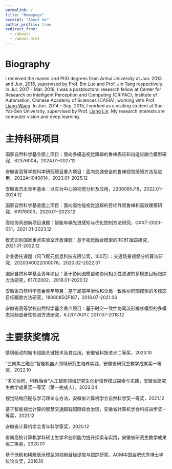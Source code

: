 ```yaml
---
permalink: /
title: "Homepage"
excerpt: "About me"
author_profile: true
redirect_from: 
  - /about/
  - /about.html
---
```


Biography
======
I received the master and PhD degrees from Anhui University at Jun. 2013 and Jun. 2016, supervised by Prof. Bin Luo and Prof. Jin Tang respectively. In Jul. 2017 - Mar. 2019, I was a postdoctoral research fellow at Center for Research on Intelligent Perception and Computing (CRIPAC), Institute of Automation, Chinese Academy of Sciences (CASIA), working with Prof. [Liang Wang](http://www.cbsr.ia.ac.cn/users/liangwang/). In Jun. 2014 - Sep. 2015, I worked as a visiting student at Sun Yat-Sen University, supervised by Prof. [Liang Lin](http://www.linliang.net/). My research interests are computer vision and deep learning.





主持科研项目
======
国家自然科学基金面上项目：面向多模态视觉跟踪的鲁棒表征和自适应融合模型研究，62376004，2024.01–2027.12

安徽省高等学校科学研究项目重大项目：面向交通安全的鲁棒视觉感知方法及应用，2022AH040014，2023.01–2025.12

安徽省杰出青年基金：以车为中心的视觉分析及应用，2208085J18，2022.01–2024.12

国家自然科学基金面上项目：面向高性能视觉追踪的目标外观鲁棒和高效建模研究，61976003，2020.01–2023.12

高校协同创新项目课题：智能车辆先进感知与优化控制方法研究，GXXT-2020-051，2021.01-2023.12

模式识别国家重点实验室开放课题：基于视觉融合模型的RGBT跟踪研究，2021.01-2022.12

企业委托课题（讯飞智元信息科技有限公司，100万）：交通场景视频分析算法研究，2020340022000076，2020.02–2022.07

国家自然科学基金青年项目：基于协同图模型和协同相关性滤波的多模态目标跟踪方法研究，61702002，2018.01–2020.12

安徽省自然科学基金青年项目：基于局部平滑性和全局一致性协同图模型的多模态目标跟踪方法研究，1808085QF187，2018.07-2021.06

安徽省高等学校自然科学基金重点项目：基于时空一致性协同流形排序模型的多模态视频显著性检测方法研究，KJ2017A017, 2017.07-2018.12

主要获奖情况
======
情境驱动的城市超脑关键技术及其应用，安徽省科技进步二等奖，2023.10

“三聚焦三融合”智能机器人领域研究生培养实践，安徽省研究生教学成果奖一等奖，2022.10

“多元协同、科教融合”人工智能领域研究生创新培养模式探索与实践，安徽省研究生教学成果奖一等奖（第一完成人），2022.04

视觉结构匹配与学习理论与方法，安徽省计算机学会自然科学奖一等奖，2021.12

基于智能视觉计算的智慧交通超载超限综合治理，安徽省计算机学会科技进步奖一等奖，2021.12

安徽省计算机学会青年科学家奖，2020.12

省属高校计算机学科硕士生学术创新能力提升探索与实践，安徽省研究生教学成果奖二等奖，2020.01

基于低秩和稀疏表示模型的视频目标提取与跟踪研究，ACM中国合肥优秀博士学位论文奖，2016.10

